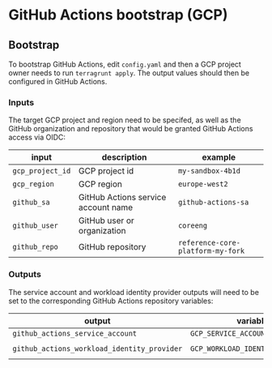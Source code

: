 # GitHub Actions bootstrap (GCP)

## Bootstrap

To bootstrap GitHub Actions, edit `config.yaml` and then a GCP project owner needs to run `terragrunt apply`.
The output values should then be configured in GitHub Actions.

### Inputs

The target GCP project and region need to be specifed, as well as the GitHub organization and repository that would be granted GitHub Actions access via OIDC:

|input|description|example|
|--|--|--|
|`gcp_project_id`|GCP project id|`my-sandbox-4b1d`|
|`gcp_region` |GCP region|`europe-west2`|
|`github_sa`|GitHub Actions service account name|`github-actions-sa`|
|`github_user`|GitHub user or organization|`coreeng`|
|`github_repo`|GitHub repository|`reference-core-platform-my-fork`|

### Outputs

The service account and workload identity provider outputs will need to be set to the corresponding GitHub Actions repository variables:
 
|output|variable|sample|
|--|--|--|
|`github_actions_service_account`|`GCP_SERVICE_ACCOUNT`|`github-actions-sa@my-sandbox-4b1d.iam.gserviceaccount.com`|
|`github_actions_workload_identity_provider`|`GCP_WORKLOAD_IDENTITY_PROVIDER`|`projects/1234567890/locations/global/workloadIdentityPools/github-actions-pool/providers/github-actions-provider`|
